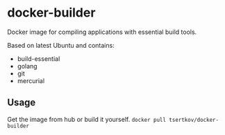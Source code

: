 # docker-builder

Docker image for compiling applications with essential build tools.

Based on latest Ubuntu and contains:
- build-essential
- golang
- git
- mercurial

## Usage

Get the image from hub or build it yourself.
`docker pull tsertkov/docker-builder`
